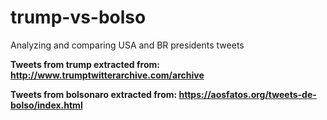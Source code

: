 # trump-vs-bolso
Analyzing and comparing USA and BR presidents tweets

**Tweets from trump extracted from: http://www.trumptwitterarchive.com/archive** 

**Tweets from bolsonaro extracted from: https://aosfatos.org/tweets-de-bolso/index.html**
